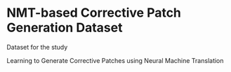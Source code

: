 # NMT-based Corrective Patch Generation Dataset

Dataset for the study

Learning to Generate Corrective Patches using Neural Machine Translation
